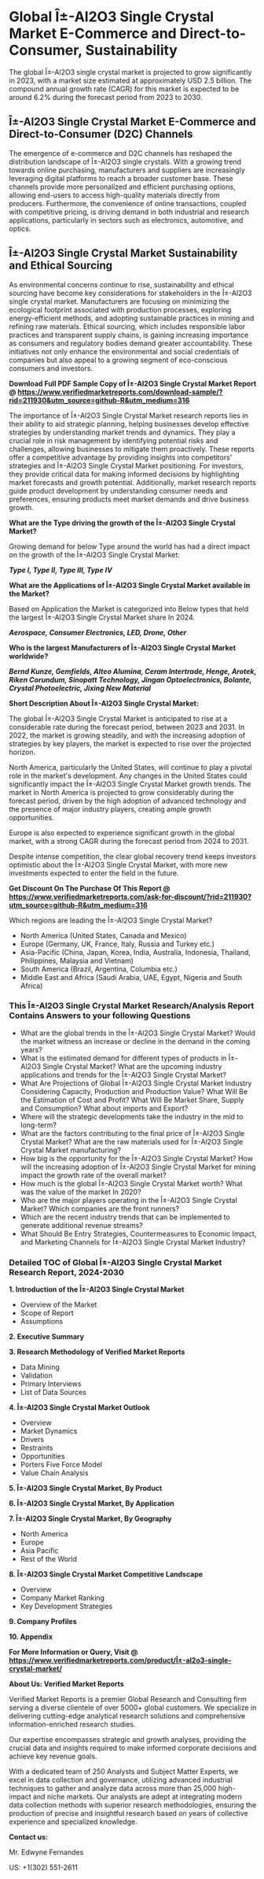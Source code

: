 <h1>Global Î±-Al2O3 Single Crystal Market E-Commerce and Direct-to-Consumer, Sustainability</h1><p class=""><p>The global Î±-Al2O3 single crystal market is projected to grow significantly in 2023, with a market size estimated at approximately USD 2.5 billion. The compound annual growth rate (CAGR) for this market is expected to be around 6.2% during the forecast period from 2023 to 2030.</p><h2>Î±-Al2O3 Single Crystal Market E-Commerce and Direct-to-Consumer (D2C) Channels</h2><p>The emergence of e-commerce and D2C channels has reshaped the distribution landscape of Î±-Al2O3 single crystals. With a growing trend towards online purchasing, manufacturers and suppliers are increasingly leveraging digital platforms to reach a broader customer base. These channels provide more personalized and efficient purchasing options, allowing end-users to access high-quality materials directly from producers. Furthermore, the convenience of online transactions, coupled with competitive pricing, is driving demand in both industrial and research applications, particularly in sectors such as electronics, automotive, and optics.</p><h2>Î±-Al2O3 Single Crystal Market Sustainability and Ethical Sourcing</h2><p>As environmental concerns continue to rise, sustainability and ethical sourcing have become key considerations for stakeholders in the Î±-Al2O3 single crystal market. Manufacturers are focusing on minimizing the ecological footprint associated with production processes, exploring energy-efficient methods, and adopting sustainable practices in mining and refining raw materials. Ethical sourcing, which includes responsible labor practices and transparent supply chains, is gaining increasing importance as consumers and regulatory bodies demand greater accountability. These initiatives not only enhance the environmental and social credentials of companies but also appeal to a growing segment of eco-conscious consumers and investors.</p></p><p class=""><strong>Download Full PDF Sample Copy of Î±-Al2O3 Single Crystal Market Report @ <a href="https://www.verifiedmarketreports.com/download-sample/?rid=211930&utm_source=github-R&utm_medium=316" target="_blank">https://www.verifiedmarketreports.com/download-sample/?rid=211930&utm_source=github-R&utm_medium=316</a></strong></p><p>The importance of&nbsp;Î±-Al2O3 Single Crystal Market research reports lies in their ability to aid strategic planning, helping businesses develop effective strategies by understanding market trends and dynamics. They play a crucial role in risk management by identifying potential risks and challenges, allowing businesses to mitigate them proactively. These reports offer a competitive advantage by providing insights into competitors' strategies and Î±-Al2O3 Single Crystal Market positioning. For investors, they provide critical data for making informed decisions by highlighting market forecasts and growth potential. Additionally, market research reports guide product development by understanding consumer needs and preferences, ensuring products meet market demands and drive business growth.</p><p><strong>What are the&nbsp;Type driving the growth of the Î±-Al2O3 Single Crystal Market?</strong></p><p id="" class="">Growing demand for below Type around the world has had a direct impact on the growth of the Î±-Al2O3 Single Crystal Market:</p><p class=""><em><strong>Type I, Type II, Type III, Type IV</strong></em></p><p class=""><strong>What are the&nbsp;Applications&nbsp;of Î±-Al2O3 Single Crystal Market available in the Market?</strong></p><p id="" class="">Based on Application the Market is categorized into Below types that held the largest Î±-Al2O3 Single Crystal Market share In 2024.</p><p class=""><em><strong>Aerospace, Consumer Electronics, LED, Drone, Other</strong></em></p><p class=""><strong>Who is the largest Manufacturers of Î±-Al2O3 Single Crystal Market worldwide?</strong></p><p><em><strong>Bernd Kunze, Gemfields, Alteo Alumina, Ceram Intertrade, Henge, Arotek, Riken Corundum, Sinopatt Technology, Jingan Optoelectronics, Bolante, Crystal Photoelectric, Jixing New Material</strong></em></p><p id="" class=""><strong>Short Description About Î±-Al2O3 Single Crystal Market:</strong></p><p>The global Î±-Al2O3 Single Crystal Market is anticipated to rise at a considerable rate during the forecast period, between 2023 and 2031. In 2022, the market is growing steadily, and with the increasing adoption of strategies by key players, the market is expected to rise over the projected horizon.</p><p>North America, particularly the United States, will continue to play a pivotal role in the market's development. Any changes in the United States could significantly impact the Î±-Al2O3 Single Crystal Market growth trends. The market in North America is projected to grow considerably during the forecast period, driven by the high adoption of advanced technology and the presence of major industry players, creating ample growth opportunities.</p><p>Europe is also expected to experience significant growth in the global market, with a strong CAGR during the forecast period from 2024 to 2031.</p><p>Despite intense competition, the clear global recovery trend keeps investors optimistic about the Î±-Al2O3 Single Crystal Market, with more new investments expected to enter the field in the future.</p><p id="" class=""><strong>Get Discount On The Purchase Of This Report @ <a href="https://www.verifiedmarketreports.com/ask-for-discount/?rid=211930?utm_source=github-R&utm_medium=316" target="_blank">https://www.verifiedmarketreports.com/ask-for-discount/?rid=211930?utm_source=github-R&utm_medium=316</a></strong></p><p class="">Which regions are leading the Î±-Al2O3 Single Crystal Market?</p><ul><li>North America (United States, Canada and Mexico)</li><li>Europe (Germany, UK, France, Italy, Russia and Turkey etc.)</li><li>Asia-Pacific (China, Japan, Korea, India, Australia, Indonesia, Thailand, Philippines, Malaysia and Vietnam)</li><li>South America (Brazil, Argentina, Columbia etc.)</li><li>Middle East and Africa (Saudi Arabia, UAE, Egypt, Nigeria and South Africa)</li></ul><h3 id="" class="">This Î±-Al2O3 Single Crystal Market Research/Analysis Report Contains Answers to your following Questions</h3><ul><li>What are the global trends in the Î±-Al2O3 Single Crystal Market? Would the market witness an increase or decline in the demand in the coming years?</li><li>What is the estimated demand for different types of products in Î±-Al2O3 Single Crystal Market? What are the upcoming industry applications and trends for the Î±-Al2O3 Single Crystal Market?</li><li>What Are Projections of Global Î±-Al2O3 Single Crystal Market Industry Considering Capacity, Production and Production Value? What Will Be the Estimation of Cost and Profit? What Will Be Market Share, Supply and Consumption? What about imports and Export?</li><li>Where will the strategic developments take the industry in the mid to long-term?</li><li>What are the factors contributing to the final price of Î±-Al2O3 Single Crystal Market? What are the raw materials used for Î±-Al2O3 Single Crystal Market manufacturing?</li><li>How big is the opportunity for the Î±-Al2O3 Single Crystal Market? How will the increasing adoption of Î±-Al2O3 Single Crystal Market for mining impact the growth rate of the overall market?</li><li>How much is the global Î±-Al2O3 Single Crystal Market worth? What was the value of the market In 2020?</li><li>Who are the major players operating in the Î±-Al2O3 Single Crystal Market? Which companies are the front runners?</li><li>Which are the recent industry trends that can be implemented to generate additional revenue streams?</li><li>What Should Be Entry Strategies, Countermeasures to Economic Impact, and Marketing Channels for Î±-Al2O3 Single Crystal Market Industry?</li></ul><h3 id="" class="">Detailed TOC of Global Î±-Al2O3 Single Crystal Market Research Report, 2024-2030</h3><p id="" class=""><strong>1. Introduction of the Î±-Al2O3 Single Crystal Market</strong></p><ul><li>Overview of the Market</li><li>Scope of Report</li><li>Assumptions</li></ul><p id="" class=""><strong>2. Executive Summary</strong></p><p id="" class=""><strong>3. Research Methodology of Verified Market Reports</strong></p><ul><li>Data Mining</li><li>Validation</li><li>Primary Interviews</li><li>List of Data Sources</li></ul><p id="" class=""><strong>4. Î±-Al2O3 Single Crystal Market Outlook</strong></p><ul><li>Overview</li><li>Market Dynamics</li><li>Drivers</li><li>Restraints</li><li>Opportunities</li><li>Porters Five Force Model</li><li>Value Chain Analysis</li></ul><p id="" class=""><strong>5. Î±-Al2O3 Single Crystal Market, By Product</strong></p><p id="" class=""><strong>6. Î±-Al2O3 Single Crystal Market, By Application</strong></p><p id="" class=""><strong>7. Î±-Al2O3 Single Crystal Market, By Geography</strong></p><ul><li>North America</li><li>Europe</li><li>Asia Pacific</li><li>Rest of the World</li></ul><p id="" class=""><strong>8. Î±-Al2O3 Single Crystal Market Competitive Landscape</strong></p><ul><li>Overview</li><li>Company Market Ranking</li><li>Key Development Strategies</li></ul><p id="" class=""><strong>9. Company Profiles</strong></p><p id="" class=""><strong>10. Appendix</strong></p><p id="" class=""><strong>For More Information or Query, Visit @ <a href="https://www.verifiedmarketreports.com/product/Î±-al2o3-single-crystal-market/" target="_blank">https://www.verifiedmarketreports.com/product/Î±-al2o3-single-crystal-market/</a></strong></p><p id="" class=""><strong>About Us: Verified Market Reports</strong></p><p id="" class="">Verified Market Reports is a premier Global Research and Consulting firm serving a diverse clientele of over 5000+ global customers. We specialize in delivering cutting-edge analytical research solutions and comprehensive information-enriched research studies.</p><p id="" class="">Our expertise encompasses strategic and growth analyses, providing the crucial data and insights required to make informed corporate decisions and achieve key revenue goals.</p><p id="" class="">With a dedicated team of 250 Analysts and Subject Matter Experts, we excel in data collection and governance, utilizing advanced industrial techniques to gather and analyze data across more than 25,000 high-impact and niche markets. Our analysts are adept at integrating modern data collection methods with superior research methodologies, ensuring the production of precise and insightful research based on years of collective experience and specialized knowledge.</p><p id="" class=""><strong>Contact us:</strong></p><p id="" class="">Mr. Edwyne Fernandes</p><p id="" class="">US: +1(302) 551-2611</p>